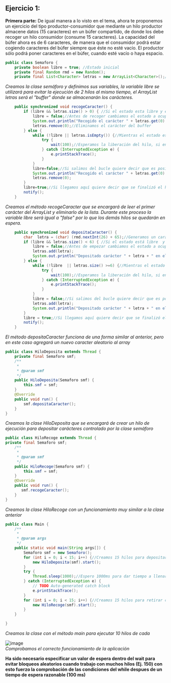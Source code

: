 ## Ejercicio 1:

**Primera parte:** De igual manera a lo visto en el tema, ahora te proponemos un ejercicio del tipo productor-consumidor que mediante un hilo productor almacene datos (15 caracteres) en un búfer compartido, de donde los debe recoger un hilo consumidor (consume 15 caracteres). La capacidad del búfer ahora es de 6 caracteres, de manera que el consumidor podrá estar cogiendo caracteres del búfer siempre que éste no esté vacío. El productor sólo podrá poner caracteres en el búfer, cuando esté vacío o haya espacio.

```Java
public class Semaforo {
    private boolean libre = true; //Estado inicial
    private final Random rmd = new Random();
    private final List<Character> letras = new ArrayList<Character>();//ArrayList donde se almacenarán los carácteres del buffer

```
*Creamos la clase semáforo y definimos sus variables, la variable libre se utilizará para evitar la ejecución de 2 hilos al mismo tiempo, el ArrayList letras será el "buffer" donde se almacenarán los carácteres.*  

```Java
    public synchronized void recogeCaracter() {
        if (libre && letras.size() > 0) { //Si el estado esta libre y el tamaño del buffer es mayor a 0 recogemos un carácter
            libre = false;//Antes de recoger cambiamos el estado a ocupado
            System.out.println("Recogido el carácter " + letras.get(0) + " del buffer (" + (letras.size() -1) + ")");
            letras.remove(0);//Eliminamos el carácter del buffer
        } else {
            while (!libre || letras.isEmpty()) {//Mientras el estado está ocupado o el buffer vacío el hilo se queda en espera
                try {
                    wait(100);//Esperamos la liberación del hilo, si en 0.1 segundo no recibe la liberación comprueba las condiciones del bucle
                } catch (InterruptedException e) {
                    e.printStackTrace();
                }
            }
            libre=false;//Si salimos del bucle quiere decir que es posible la lectura por lo que cambiamos el estado antes de realizar la operación
            System.out.println("Recogido el carácter " + letras.get(0) + " del buffer (" + (letras.size() -1) + ")");
            letras.remove(0);
        }
        libre=true;//Si llegamos aquí quiere decir que se finalizó el hilo, por lo que podemos liberar el estado y dar aviso al resto de hilos.
        notify();
    }
````
*Creamos el método recogeCaracter que se encargará de leer el primer carácter del ArrayList y eliminarlo de la lista. Durante este proceso la variable libre será igual a "false" por lo que los demás hilos se quedarán en espera.*  
````Java
    public synchronized void depositaCaracter() {
        char  letra = (char) (rmd.nextInt(26) + 65);//Generamos un caracter de letra mayúscula aleatorio
        if (libre && letras.size() < 6) { //Si el estado está libre  y el buffer es menor a 6 podemos depositar un nuevo carácter en el buffer
            libre = false;//Antes de empezar cambiamos el estado a ocupado
            letras.add(letra);
            System.out.println("Depositado carácter " + letra + " en el buffer (" + letras.size() + ")");
        } else {
            while (!libre  || letras.size() >=6) {//Mientras el estado sea ocupado y el buffer sea mayor o igual a 6 (realmente nunca deberí llegar a ser superior) se queda en espera
                try {
                    wait(100);//Esperamos la liberación del hilo, si en 0.1 segundo no recibe la liberación comprueba las condiciones del bucle
                } catch (InterruptedException e) {
                    e.printStackTrace();
                }
            }
            libre = false;//Si salimos del bucle quiere decir que es posible la escritura por lo que cambiamos el estado antes de realizar la operación
            letras.add(letra);
            System.out.println("Depositado carácter " + letra + " en el buffer (" + letras.size() + ")");
        }
        libre = true;//Si llegamos aquí quiere decir que se finalizó el hilo, por lo que podemos liberar el estado y dar aviso al resto de hilos.
        notify();
    }
````
*El método depositaCaracter funciona de una forma similar al anterior, pero en este caso agregará un nuevo caracter aleatorio al array*  
````Java
public class HiloDeposita extends Thread {
    private final Semaforo smf;
    /**
     *
     * @param smf
     */
    public HiloDeposita(Semaforo smf) {
        this.smf = smf;
    }
    @Override
    public void run() {
    	smf.depositaCaracter();
    }
}
````
*Creamos la clase HiloDeposita que se encargará de crear un hilo de ejecución para depositar carácteres controlado por la clase semáforo*  
````Java
public class HiloRecoge extends Thread {
private final Semaforo smf;
    /**
     *
     * @param smf
     */
    public HiloRecoge(Semaforo smf) {
        this.smf = smf;
    }
    @Override
    public void run() {
       smf.recogeCaracter();
    }
}
````
*Creamos la clase HiloRecoge con un funcionamiento muy similar a la clase anterior*  
````Java
public class Main {
    /**
     *
     * @param args
     */
    public static void main(String args[]) {
        Semaforo smf = new Semaforo();
        for (int i = 0; i < 15; i++) {//Creamos 15 hilos para depositar caracteres en el buffer
            new HiloDeposita(smf).start();
        }
        try {
			Thread.sleep(1000);//Espero 1000ms para dar tiempo a llenar los buffer y comprobar que no sobrepasa el límite
		} catch (InterruptedException e) {
			// TODO Auto-generated catch block
			e.printStackTrace();
		}
        for (int i = 0; i < 15; i++) {//Creamos 15 hilos para retirar caracteres del buffer
            new HiloRecoge(smf).start();
        }
    }

}
````
*Creamos la clase con el método main para ejecutar 10 hilos de cada*  

![image](https://user-images.githubusercontent.com/44543081/49691382-f879a300-fb40-11e8-9663-e6b4f61e2141.png)  
*Comprobamos el correcto funcionamiento de la aplicación*  

**Ha sido necesario especificar un valor de espera dentro del wait para evitar bloqueos aleatorios cuando trabajo con muchos hilos (Ej. 150) con esto fuerzo la comprobación de las condiciones del while despues de un tiempo de espera razonable (100 ms)**

